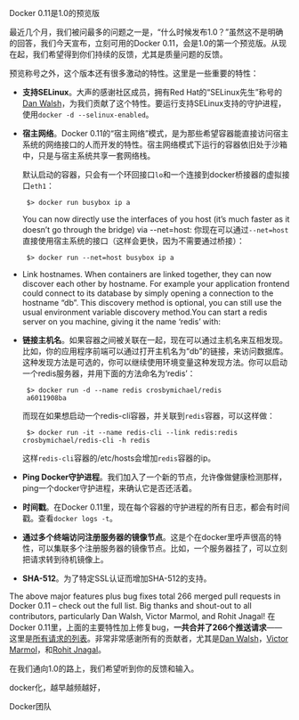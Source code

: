 Docker 0.11是1.0的预览版

最近几个月，我们被问最多的问题之一是，“什么时候发布1.0？”虽然这不是明确的回答，我们今天宣布，立刻可用的Docker 0.11，会是1.0的第一个预览版。从现在起，我们希望得到你们持续的反馈，尤其是质量问题的反馈。

预览称号之外，这个版本还有很多激动的特性。这里是一些重要的特性：

 - **支持SELinux**。大声的感谢社区成员，拥有Red Hat的“SELinux先生”称号的[Dan Walsh](https://github.com/rhatdan)，为我们贡献了这个特性。要运行支持SELinux支持的守护进程，使用`docker -d --selinux-enabled`。

 - **宿主网络**。Docker 0.11的“宿主网络”模式，是为那些希望容器能直接访问宿主系统的网络接口的人而开发的特性。宿主网络模式下运行的容器依旧处于沙箱中，只是与宿主系统共享一套网络栈。

	默认启动的容器，只会有一个环回接口`lo`和一个连接到docker桥接器的虚拟接口`eth1`：

		$> docker run busybox ip a

	You can now directly use the interfaces of you host (it’s much faster as it doesn’t go through the bridge) via --net=host:
	你现在可以通过`--net=host`直接使用宿主系统的接口（这样会更快，因为不需要通过桥接）：

		$> docker run --net=host busybox ip a

 - Link hostnames. When containers are linked together, they can now discover each other by hostname. For example your application frontend could connect to its database by simply opening a connection to the hostname “db”. This discovery method is optional, you can still use the usual environment variable discovery method.You can start a redis server on you machine, giving it the name ‘redis’ with:
 - **链接主机名**。如果容器之间被关联在一起，现在可以通过主机名来互相发现。比如，你的应用程序前端可以通过打开主机名为“db”的链接，来访问数据库。这种发现方法是可选的，你可以继续使用环境变量这种发现方法。你可以启动一个redis服务器，并用下面的方法命名为‘redis’：

		$> docker run -d --name redis crosbymichael/redis
		a6011908ba

	而现在如果想启动一个redis-cli容器，并关联到`redis`容器，可以这样做：

		$> docker run -it --name redis-cli --link redis:redis crosbymichael/redis-cli -h redis

	这样`redis-cli`容器的/etc/hosts会增加`redis`容器的ip。

 - **Ping Docker守护进程**。我们加入了一个新的节点，允许像做健康检测那样，ping一个docker守护进程，来确认它是否还活着。

 - **时间戳**。在Docker 0.11里，现在每个容器的守护进程的所有日志，都会有时间戳。查看`docker logs -t`。

 - **通过多个终端访问注册服务器的镜像节点**。这是个在docker里呼声很高的特性，可以集联多个注册服务器的镜像节点。比如，一个服务器挂了，可以立刻把请求转到待机镜像上。

 - **SHA-512**。为了特定SSL认证而增加SHA-512的支持。

The above major features plus bug fixes total 266 merged pull requests in Docker 0.11 – check out the full list.  Big thanks and shout-out to all contributors, particularly Dan Walsh, Victor Marmol, and Rohit Jnagal!
在Docker 0.11里，上面的主要特性加上修复bug，__一共合并了266个推送请求__——这里是[所有请求的列表](https://github.com/dotcloud/docker/pulse/monthly#merged-pull-requests)。非常非常感谢所有的贡献者，尤其是[Dan Walsh](https://twitter.com/rhatdan)，[Victor Marmol](https://github.com/vmarmol)，和[Rohit Jnagal](https://github.com/rjnagal)。

在我们通向1.0的路上，我们希望听到你的反馈和输入。

docker化，越早越频越好，

Docker团队